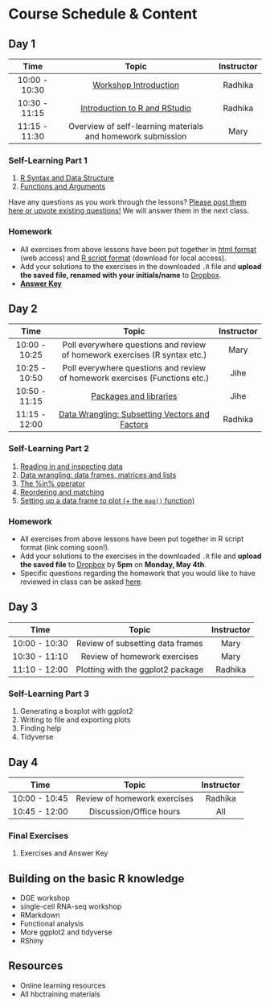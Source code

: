 # Course Schedule & Content

## Day 1

| Time            |  Topic  | Instructor |
|:------------------------:|:------------------------------------------------:|:--------:|
| 10:00 - 10:30 | [Workshop Introduction](../lectures/Intro_to_nanocourse.pdf) | Radhika |
| 10:30 - 11:15 | [Introduction to R and RStudio](../lessons/01_introR-R-and-RStudio.md) | Radhika |
| 11:15 - 11:30 | Overview of self-learning materials and homework submission |  Mary |

### Self-Learning Part 1
1. [R Syntax and Data Structure](https://hbctraining.github.io/Intro-to-R-flipped/lessons/02_introR-syntax-and-data-structures.html)
1. [Functions and Arguments](../lessons/03_introR-functions-and-arguments.md)

Have any questions as you work through the lessons? [Please post them here or upvote existing questions!](https://PollEv.com/discourses/uCqzZCBo9jQqdM3B9j5T1/respond) We will answer them in the next class.

### Homework
* All exercises from above lessons have been put together in [html format](../homework/day1_hw_exercises.md) (web access) and [R script format](../homework/day1_hw_exercises.R) (download for local access).
* Add your solutions to the exercises in the downloaded `.R` file and **upload the saved file, renamed with your initials/name** to [Dropbox](https://www.dropbox.com/request/mCrMcxx6WM9NPTBBirsW).
* **[Answer Key](../homework/day1_hw_answer-key.R)**

## Day 2

| Time            |  Topic  | Instructor |
|:------------------------:|:------------------------------------------------:|:--------:|
| 10:00 - 10:25 | Poll everywhere questions and review of homework exercises (R syntax etc.) | Mary |
| 10:25 - 10:50 | Poll everywhere questions and review of homework exercises (Functions etc.) | Jihe |
| 10:50 - 11:15 | [Packages and libraries](../lessons/04_introR_packages.md) | Jihe |
| 11:15 - 12:00 | [Data Wrangling: Subsetting Vectors and Factors](../lessons/05_introR-data-wrangling.md) | Radhika |

### Self-Learning Part 2
1. [Reading in and inspecting data](../lessons/06_reading_and_data_inspection.md)
1. [Data wrangling: data frames, matrices and lists](../lessons/07_introR-data-wrangling2.md)
1. [The %in% operator](../lessons/08_identifying-matching-elements.md)
1. [Reordering and matching](../lessons/09_reordering-to-match-datasets.md)
1. [Setting up a data frame to plot (+ the `map()` function)](../lessons/10_setting_up_to_plot.md)

### Homework
* All exercises from above lessons have been put together in R script format (link coming soon!).
* Add your solutions to the exercises in the downloaded `.R` file and **upload the saved file** to [Dropbox](https://www.dropbox.com/request/Yrzq9CmSj62dO1YHFwKJ) by **5pm** on **Monday, May 4th**.
* Specific questions regarding the homework that you would like to have reviewed in class can be asked [here](https://pollev.com/discourses/uCqzZCBo9jQqdM3B9j5T1/respond).

## Day 3

| Time            |  Topic  | Instructor |
|:------------------------:|:------------------------------------------------:|:--------:|
| 10:00 - 10:30 | Review of subsetting data frames | Mary |
| 10:30 - 11:10 | Review of homework exercises | Mary |
| 11:10 - 12:00 | Plotting with the ggplot2 package | Radhika |

### Self-Learning Part 3
1. Generating a boxplot with ggplot2
1. Writing to file and exporting plots
1. Finding help
1. Tidyverse


## Day 4

| Time            |  Topic  | Instructor |
|:------------------------:|:------------------------------------------------:|:--------:|
| 10:00 - 10:45 | Review of homework exercises | Radhika |
| 10:45 - 12:00 | Discussion/Office hours | All |

### Final Exercises
1. Exercises and Answer Key


## Building on the basic R knowledge
* DGE workshop
* single-cell RNA-seq workshop
* RMarkdown
* Functional analysis
* More ggplot2 and tidyverse
* RShiny

## Resources
* Online learning resources
* All hbctraining materials

